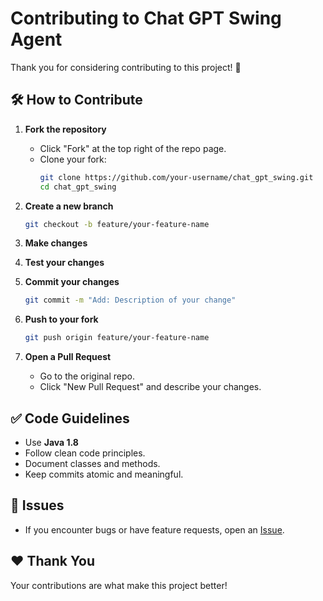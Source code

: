 
# Contributing to Chat GPT Swing Agent

Thank you for considering contributing to this project! 🚀

## 🛠️ How to Contribute

1. **Fork the repository**
   - Click "Fork" at the top right of the repo page.
   - Clone your fork:
     ```bash
     git clone https://github.com/your-username/chat_gpt_swing.git
     cd chat_gpt_swing
     ```

2. **Create a new branch**
   ```bash
   git checkout -b feature/your-feature-name
   ```

3. **Make changes**

4. **Test your changes**

5. **Commit your changes**
   ```bash
   git commit -m "Add: Description of your change"
   ```

6. **Push to your fork**
   ```bash
   git push origin feature/your-feature-name
   ```

7. **Open a Pull Request**
   - Go to the original repo.
   - Click "New Pull Request" and describe your changes.

## ✅ Code Guidelines

- Use **Java 1.8**
- Follow clean code principles.
- Document classes and methods.
- Keep commits atomic and meaningful.

## 💬 Issues

- If you encounter bugs or have feature requests, open an [Issue](https://github.com/akumosstl/chat_gpt_swing/issues).

## ❤️ Thank You

Your contributions are what make this project better!
